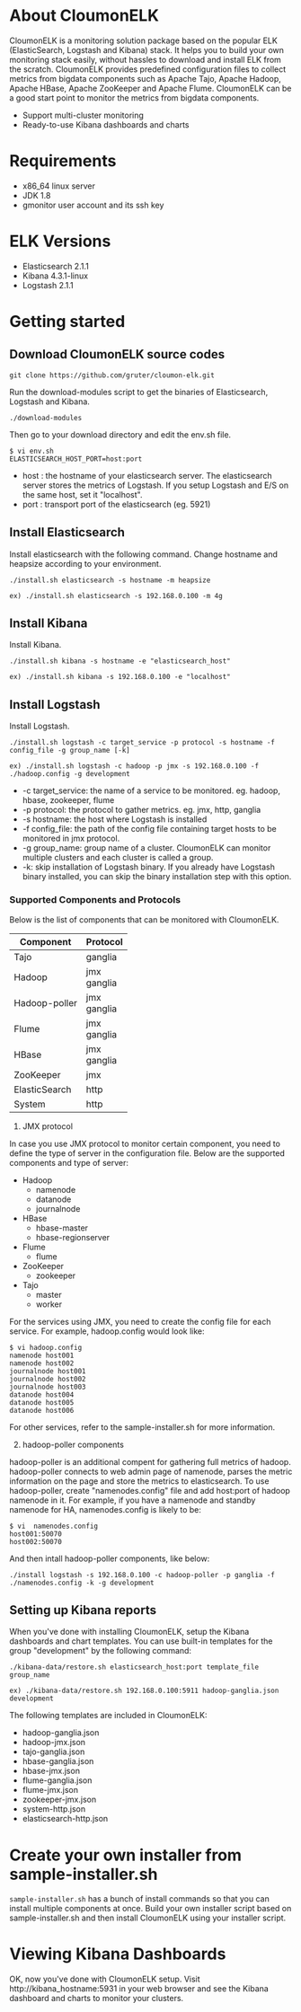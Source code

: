 # About CloumonELK
CloumonELK is a monitoring solution package based on the popular ELK (ElasticSearch, Logstash and Kibana) stack.  It helps you to build your own monitoring stack easily, without hassles to download and install ELK from the scratch. CloumonELK provides predefined configuration files to collect metrics from bigdata components such as Apache Tajo, Apache Hadoop, Apache HBase, Apache ZooKeeper and Apache Flume.
CloumonELK can be a good start point to monitor the metrics from bigdata components.

* Support multi-cluster monitoring
* Ready-to-use Kibana dashboards and charts
 
# Requirements

* x86_64 linux server 
* JDK 1.8 
* gmonitor user account and its ssh key

# ELK Versions
* Elasticsearch 2.1.1
* Kibana 4.3.1-linux
* Logstash 2.1.1

# Getting started
## Download CloumonELK source codes

`git clone https://github.com/gruter/cloumon-elk.git`

Run the download-modules script to get the binaries of Elasticsearch, Logstash and Kibana.

`./download-modules`

Then go to your download directory and edit the env.sh file. 

```
$ vi env.sh
ELASTICSEARCH_HOST_PORT=host:port
```

* host : the hostname of your elasticsearch server. The elasticsearch server stores the metrics of Logstash. If you setup Logstash and E/S on the same host, set it "localhost".
* port : transport port of the elasticsearch (eg. 5921)  

## Install Elasticsearch
Install elasticsearch with the following command. Change hostname and heapsize according to your environment.

```
./install.sh elasticsearch -s hostname -m heapsize
```

`ex) ./install.sh elasticsearch -s 192.168.0.100 -m 4g`

## Install Kibana
Install Kibana. 

```
./install.sh kibana -s hostname -e "elasticsearch_host"
```

`ex) ./install.sh kibana -s 192.168.0.100 -e "localhost"`

## Install Logstash
Install Logstash. 

```
./install.sh logstash -c target_service -p protocol -s hostname -f config_file -g group_name [-k]
```

`ex) ./install.sh logstash -c hadoop -p jmx -s 192.168.0.100 -f ./hadoop.config -g development`

* -c target_service: the name of a service to be monitored. eg. hadoop, hbase, zookeeper, flume 
* -p protocol: the protocol to gather metrics. eg. jmx, http, ganglia
* -s hostname: the host where Logstash is installed
* -f config_file: the path of the config file containing target hosts to be monitored in jmx protocol.
* -g group_name: group name of a cluster. CloumonELK can monitor multiple clusters and each cluster is called a group. 
* -k: skip installation of Logstash binary. If you already have Logstash binary installed, you can skip the binary installation step with this option.

### Supported Components and Protocols
Below is the list of components that can be monitored with CloumonELK.

| Component | Protocol |
| ---- | ---- |
| Tajo | ganglia |
| Hadoop | jmx <br> ganglia |
| Hadoop-poller | jmx <br> ganglia |
| Flume | jmx <br> ganglia |
| HBase | jmx <br> ganglia |
| ZooKeeper | jmx |
| ElasticSearch | http |
| System | http |

1) JMX protocol

In case you use JMX protocol to monitor certain component, you need to define the type of server in the configuration file. Below are the supported components and type of server:

* Hadoop
    * namenode
    * datanode
    * journalnode
* HBase
    * hbase-master
    * hbase-regionserver
* Flume
    * flume
* ZooKeeper
    * zookeeper
* Tajo
    * master
    * worker

For the services using JMX, you need to create the config file for each service. For example, hadoop.config would look like: 

```
$ vi hadoop.config
namenode host001
namenode host002
journalnode host001
journalnode host002
journalnode host003
datanode host004
datanode host005
datanode host006
```

For other services, refer to the sample-installer.sh for more information.

2) hadoop-poller components

hadoop-poller is an additional compent for gathering full metrics of hadoop. hadoop-poller connects to web admin page of namenode, parses the metric information on the page and store the metrics to elasticsearch. To use hadoop-poller, create "namenodes.config" file and add host:port of hadoop namenode in it. For example, if you have a namenode and standby namenode for HA, namenodes.config is likely to be:

```
$ vi  namenodes.config
host001:50070
host002:50070
```

And then intall hadoop-poller components, like below:

```
./install logstash -s 192.168.0.100 -c hadoop-poller -p ganglia -f  ./namenodes.config -k -g development
```

## Setting up Kibana reports
When you've done with installing CloumonELK, setup the Kibana dashboards and chart templates. You can use built-in templates for the group "development" by the following command:

```
./kibana-data/restore.sh elasticsearch_host:port template_file group_name
```

`ex) ./kibana-data/restore.sh 192.168.0.100:5911 hadoop-ganglia.json development`


The following templates are included in CloumonELK:

* hadoop-ganglia.json
* hadoop-jmx.json
* tajo-ganglia.json
* hbase-ganglia.json
* hbase-jmx.json
* flume-ganglia.json
* flume-jmx.json
* zookeeper-jmx.json
* system-http.json
* elasticsearch-http.json

# Create your own installer from sample-installer.sh

`sample-installer.sh` has a bunch of install commands so that you can install multiple components at once. Build your own installer script based on sample-installer.sh and then install CloumonELK using your installer script.

# Viewing Kibana Dashboards

OK, now you've done with CloumonELK setup. Visit http://kibana_hostname:5931 in your web browser and see the Kibana dashboard and charts to monitor your clusters. 


